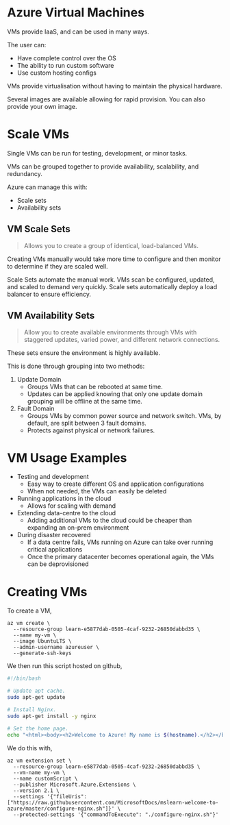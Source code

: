 
# Azure Virtual Machines

VMs provide IaaS, and can be used in many ways.

The user can:
- Have complete control over the OS
- The ability to run custom software
- Use custom hosting configs 

VMs provide virtualisation without having to maintain the physical hardware.

Several images are available allowing for rapid provision. You can also provide your own image.

# Scale VMs

Single VMs can be run for testing, development, or minor tasks.

VMs can be grouped together to provide availability, scalability, and redundancy.

Azure can manage this with:
- Scale sets
- Availability sets

## VM Scale Sets

> Allows you to create a group of identical, load-balanced VMs.

Creating VMs manually would take more time to configure and then monitor to determine if they are scaled
well.

Scale Sets automate the manual work. VMs scan be configured, updated, and scaled to demand very
quickly. Scale sets automatically deploy a load balancer to ensure efficiency.

## VM Availability Sets

> Allow you to create available environments through VMs with staggered updates, varied power, and
  different network connections.

These sets ensure the environment is highly available.

This is done through grouping into two methods:

1. Update Domain
    - Groups VMs that can be rebooted at same time.
    - Updates can be applied knowing that only one update domain grouping will be offline at the
      same time.
2. Fault Domain
    - Groups VMs by common power source and network switch. VMs, by default, are split between 3 fault
      domains.
    - Protects against physical or network failures.

# VM Usage Examples

- Testing and development
    - Easy way to create different OS and application configurations
    - When not needed, the VMs can easily be deleted
- Running applications in the cloud
    - Allows for scaling with demand
- Extending data-centre to the cloud
    - Adding additional VMs to the cloud could be cheaper than expanding an on-prem environment
- During disaster recovered
    - If a data centre fails, VMs running on Azure can take over running critical applications
    - Once the primary datacenter becomes operational again, the VMs can be deprovisioned

# Creating VMs

To create a VM,

```
az vm create \
  --resource-group learn-e5877dab-0505-4caf-9232-26850dabbd35 \
  --name my-vm \
  --image UbuntuLTS \
  --admin-username azureuser \
  --generate-ssh-keys
```

We then run this script hosted on github,

```bash
#!/bin/bash

# Update apt cache.
sudo apt-get update

# Install Nginx.
sudo apt-get install -y nginx

# Set the home page.
echo "<html><body><h2>Welcome to Azure! My name is $(hostname).</h2></body></html>" | sudo tee -a /var/www/html/index.html
```

We do this with,
```
az vm extension set \
  --resource-group learn-e5877dab-0505-4caf-9232-26850dabbd35 \
  --vm-name my-vm \
  --name customScript \
  --publisher Microsoft.Azure.Extensions \
  --version 2.1 \
  --settings '{"fileUris":["https://raw.githubusercontent.com/MicrosoftDocs/mslearn-welcome-to-azure/master/configure-nginx.sh"]}' \
  --protected-settings '{"commandToExecute": "./configure-nginx.sh"}'
```


